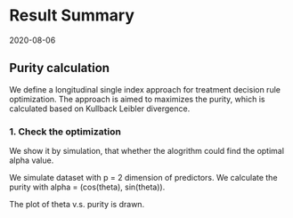 
# Result Summary 

2020-08-06

## Purity calculation 

We define a longitudinal single index approach for treatment decision rule optimization. The approach is aimed to maximizes the purity, which is calculated based on Kullback Leibler divergence.

### 1. Check the optimization 

We show it by simulation, that whether the alogrithm could find the optimal alpha value. 

We simulate dataset with p = 2 dimension of predictors. We calculate the purity with alpha = (cos(theta), sin(theta)). 

The plot of theta v.s. purity is drawn. 

